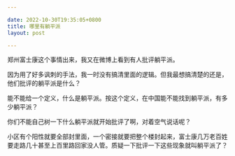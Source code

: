 ```yaml
---

date: 2022-10-30T19:35:05+0800
title: 哪里有躺平派
layout: post

---
```


郑州富士康这个事情出来，我又在微博上看到有人批评躺平派。

因为用了好多讽刺的手法，我一时没有搞清里面的逻辑。但我最想搞清楚的还是，他们批评的躺平派是什么？

能不能给一个定义，什么是躺平派。按这个定义，在中国能不能找到躺平派，有多少躺平派？

你们不能自己树一下什么躺平派就开始批评了啊，对着空气说话呢？

小区有个阳性就要全部封里面，一个密接就要把整个楼封起来，富士康几万老百姓要走路几十甚至上百里路回家没人管。质疑一下批评一下这些现象就叫躺平派了？

